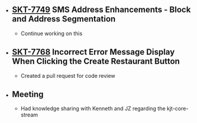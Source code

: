 - ## [SKT-7749](https://wondersco.atlassian.net/browse/SKT-7749) SMS Address Enhancements - Block and Address Segmentation
	- Continue working on this
- ## [SKT-7768](https://wondersco.atlassian.net/browse/SKT-7768) Incorrect Error Message Display When Clicking the Create Restaurant Button
	- Created a pull request for code review
- ## Meeting
	- Had knowledge sharing with Kenneth and JZ regarding the kjt-core-stream